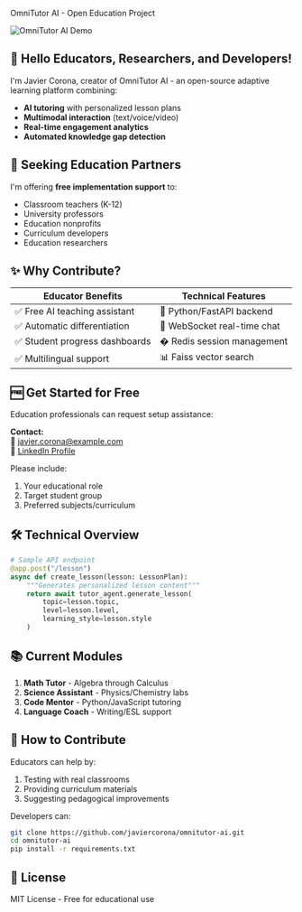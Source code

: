 OmniTutor AI - Open Education Project

![OmniTutor AI Demo](https://via.placeholder.com/800x400?text=OmniTutor+AI+Demo+GIF)

## 👋 Hello Educators, Researchers, and Developers!

I'm Javier Corona, creator of OmniTutor AI - an open-source adaptive learning platform combining:
- **AI tutoring** with personalized lesson plans
- **Multimodal interaction** (text/voice/video)
- **Real-time engagement analytics**
- **Automated knowledge gap detection**

## 🎯 Seeking Education Partners

I'm offering **free implementation support** to:
- Classroom teachers (K-12)
- University professors
- Education nonprofits
- Curriculum developers
- Education researchers

## ✨ Why Contribute?

| Educator Benefits | Technical Features |
|-------------------|--------------------|
| ✅ Free AI teaching assistant | 🚀 Python/FastAPI backend |
| ✅ Automatic differentiation | 💬 WebSocket real-time chat |
| ✅ Student progress dashboards | � Redis session management |
| ✅ Multilingual support | 📊 Faiss vector search |

## 🆓 Get Started for Free

Education professionals can request setup assistance:

**Contact:**  
📧 [javier.corona@example.com](mailto:tinyhouseshop@gmail.com)  
🔗 [LinkedIn Profile](#)  

Please include:
1. Your educational role
2. Target student group
3. Preferred subjects/curriculum

## 🛠️ Technical Overview

```python
# Sample API endpoint
@app.post("/lesson")
async def create_lesson(lesson: LessonPlan):
    """Generates personalized lesson content"""
    return await tutor_agent.generate_lesson(
        topic=lesson.topic,
        level=lesson.level,
        learning_style=lesson.style
    )
```

## 📚 Current Modules

1. **Math Tutor** - Algebra through Calculus
2. **Science Assistant** - Physics/Chemistry labs
3. **Code Mentor** - Python/JavaScript tutoring
4. **Language Coach** - Writing/ESL support

## 🌱 How to Contribute

Educators can help by:
1. Testing with real classrooms
2. Providing curriculum materials
3. Suggesting pedagogical improvements

Developers can:
```bash
git clone https://github.com/javiercorona/omnitutor-ai.git
cd omnitutor-ai
pip install -r requirements.txt
```

## 📜 License
MIT License - Free for educational use
